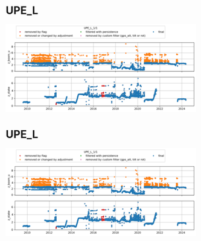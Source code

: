 # UPE_L
![](../figures/flags_20240514/UPE_L_0.png)
 
# UPE_L
![](../figures/flags_20240514/UPE_L_0.png)
 
